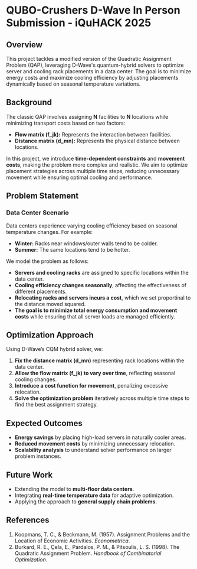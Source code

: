 # QUBO-Crushers D-Wave In Person Submission - iQuHACK 2025

## Overview

This project tackles a modified version of the Quadratic Assignment Problem (QAP), leveraging D-Wave's quantum-hybrid solvers to optimize server and cooling rack placements in a data center. The goal is to minimize energy costs and maximize cooling efficiency by adjusting placements dynamically based on seasonal temperature variations.

## Background

The classic QAP involves assigning **N** facilities to **N** locations while minimizing transport costs based on two factors:

- **Flow matrix (f_jk):** Represents the interaction between facilities.
- **Distance matrix (d_mn):** Represents the physical distance between locations.

In this project, we introduce **time-dependent constraints** and **movement costs**, making the problem more complex and realistic. We aim to optimize placement strategies across multiple time steps, reducing unnecessary movement while ensuring optimal cooling and performance.

## Problem Statement

### Data Center Scenario

Data centers experience varying cooling efficiency based on seasonal temperature changes. For example:

- **Winter:** Racks near windows/outer walls tend to be colder.
- **Summer:** The same locations tend to be hotter.

We model the problem as follows:

- **Servers and cooling racks** are assigned to specific locations within the data center.
- **Cooling efficiency changes seasonally**, affecting the effectiveness of different placements.
- **Relocating racks and servers incurs a cost**, which we set proportinal to the distance moved squared.
- **The goal is to minimize total energy consumption and movement costs** while ensuring that all server loads are managed efficiently.

## Optimization Approach

Using D-Wave’s CQM hybrid solver, we:

1. **Fix the distance matrix (d_mn)** representing rack locations within the data center.
2. **Allow the flow matrix (f_jk) to vary over time**, reflecting seasonal cooling changes.
3. **Introduce a cost function for movement**, penalizing excessive relocation.
4. **Solve the optimization problem** iteratively across multiple time steps to find the best assignment strategy.

## Expected Outcomes

- **Energy savings** by placing high-load servers in naturally cooler areas.
- **Reduced movement costs** by minimizing unnecessary relocation.
- **Scalability analysis** to understand solver performance on larger problem instances.

## Future Work

- Extending the model to **multi-floor data centers**.
- Integrating **real-time temperature data** for adaptive optimization.
- Applying the approach to **general supply chain problems**.

## References

1. Koopmans, T. C., & Beckmann, M. (1957). Assignment Problems and the Location of Economic Activities. _Econometrica_.
2. Burkard, R. E., Çela, E., Pardalos, P. M., & Pitsoulis, L. S. (1998). The Quadratic Assignment Problem. _Handbook of Combinatorial Optimization_.

